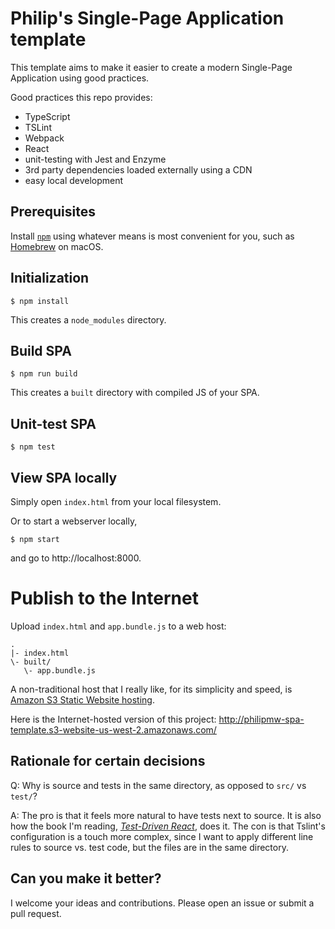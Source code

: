 # Philip's Single-Page Application template #

This template aims to make it easier to create a
modern Single-Page Application using good practices.

Good practices this repo provides:

* TypeScript
* TSLint
* Webpack
* React
* unit-testing with Jest and Enzyme
* 3rd party dependencies loaded externally using a CDN
* easy local development

## Prerequisites

Install [`npm`](https://www.npmjs.com/) using whatever
means is most convenient for you, such as [Homebrew](https://brew.sh/) on macOS.

## Initialization

    $ npm install
 
This creates a `node_modules` directory.

## Build SPA

    $ npm run build

This creates a `built` directory with compiled JS of your SPA.

## Unit-test SPA

    $ npm test

## View SPA locally

Simply open `index.html` from your local filesystem.

Or to start a webserver locally,

    $ npm start

and go to http://localhost:8000.

# Publish to the Internet

Upload `index.html` and `app.bundle.js` to a web host:

    .
    |- index.html
    \- built/
       \- app.bundle.js

A non-traditional host that I really like, for its simplicity and speed, is
[Amazon S3 Static Website hosting](https://docs.aws.amazon.com/AmazonS3/latest/dev/WebsiteHosting.html).

Here is the Internet-hosted version of this project: http://philipmw-spa-template.s3-website-us-west-2.amazonaws.com/

## Rationale for certain decisions

Q: Why is source and tests in the same directory, as opposed to `src/` vs `test/`?

A: The pro is that it feels more natural to have tests next to source.
   It is also how the book I'm reading, [_Test-Driven React_](https://pragprog.com/book/tbreact/test-driven-react),
   does it.
   The con is that Tslint's configuration is a touch more complex, since I want to
   apply different line rules to source vs. test code, but the files are in the same
   directory.

## Can you make it better?

I welcome your ideas and contributions.
Please open an issue or submit a pull request.
